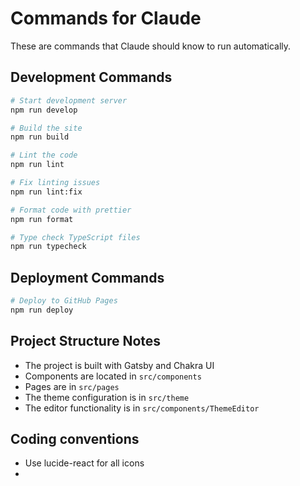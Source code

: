 # Commands for Claude

These are commands that Claude should know to run automatically.

## Development Commands

```bash
# Start development server
npm run develop

# Build the site
npm run build

# Lint the code
npm run lint

# Fix linting issues
npm run lint:fix

# Format code with prettier
npm run format

# Type check TypeScript files
npm run typecheck
```

## Deployment Commands

```bash
# Deploy to GitHub Pages
npm run deploy
```

## Project Structure Notes

- The project is built with Gatsby and Chakra UI
- Components are located in `src/components`
- Pages are in `src/pages`
- The theme configuration is in `src/theme`
- The editor functionality is in `src/components/ThemeEditor`

## Coding conventions

- Use lucide-react for all icons
- 